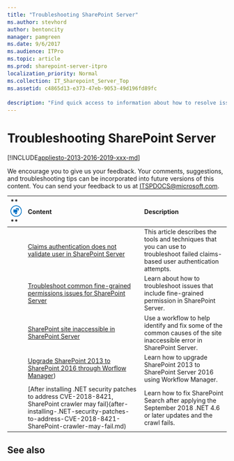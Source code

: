 ```yaml
---
title: "Troubleshooting SharePoint Server"
ms.author: stevhord
author: bentoncity
manager: pamgreen
ms.date: 9/6/2017
ms.audience: ITPro
ms.topic: article
ms.prod: sharepoint-server-itpro
localization_priority: Normal
ms.collection: IT_Sharepoint_Server_Top
ms.assetid: c4865d13-e373-47eb-9053-49d196fd89fc

description: "Find quick access to information about how to resolve issues with deployments of SharePoint Server."
---
```


# Troubleshooting SharePoint Server

[!INCLUDE[appliesto-2013-2016-2019-xxx-md](../includes/appliesto-2013-2016-2019-xxx-md.md)]
  
We encourage you to give us your feedback. Your comments, suggestions, and troubleshooting tips can be incorporated into future versions of this content. You can send your feedback to us at [ITSPDOCS@microsoft.com](mailto:ITSPDOCS@microsoft.com).
  
  
|**![Building blocks](../media/mod_icon_buildingblock_M.png)        **|**Content**|**Description**|
|:-----|:-----|:-----|
||[Claims authentication does not validate user in SharePoint Server](claims-authentication-does-not-validate-user.md) <br/> |This article describes the tools and techniques that you can use to troubleshoot failed claims-based user authentication attempts.  <br/> |
||[Troubleshoot common fine-grained permissions issues for SharePoint Server](troubleshoot-common-fine-grained-permissions-issues.md) <br/> |Learn about how to troubleshoot issues that include fine-grained permission in SharePoint Server.  <br/> |
||[SharePoint site inaccessible in SharePoint Server](sharepoint-site-inaccessible.md) <br/> |Use a workflow to help identify and fix some of the common causes of the site inaccessible error in SharePoint Server.  <br/> |
||[Upgrade SharePoint 2013 to SharePoint 2016 through Worflow Manager](upgrade-sharepoint-2013-to-sharepoint-2016-through-workflow-manager.md)) <br/> |Learn how to upgrade SharePoint 2013 to SharePoint Server 2016 using Workflow Manager.  <br/> |
||[After installing .NET security patches to address CVE-2018-8421, SharePoint crawler may fail}(after-installing-.NET-security-patches-to-address-CVE-2018-8421-SharePoint-crawler-may-fail.md) <br/> |Learn how to fix SharePoint Search after applying the September 2018 .NET 4.6 or later updates and the crawl fails.  <br/> |
   
## See also

